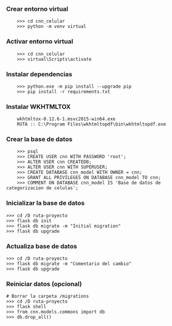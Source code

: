 
<h3>Crear entorno virtual</h3>

```
    >>> cd cnn_celular
    >>> python -m venv virtual
```

<h3>Activar entorno virtual</h3>

```
    >>> cd cnn_celular
    >>> virtual\Scripts\activate
```

<h3>Instalar dependencias</h3>

```
    >>> python.exe -m pip install --upgrade pip
    >>> pip install -r requirements.txt
```

<h3>Instalar WKHTMLTOX</h3>

```
    wkhtmltox-0.12.6-1.msvc2015-win64.exe
    RUTA :: C:\Program Files\wkhtmltopdf\bin\wkhtmltopdf.exe 
```

<h3>Crear la base de datos</h3>

```
    >>> psql
    >>> CREATE USER cnn WITH PASSWORD 'root';
    >>> ALTER USER cnn CREATEDB;
    >>> ALTER USER cnn WITH SUPERUSER;
    >>> CREATE DATABASE cnn_model WITH OWNER = cnn;
    >>> GRANT ALL PRIVILEGES ON DATABASE cnn_model TO cnn;
    >>> COMMENT ON DATABASE cnn_model IS 'Base de datos de categorizacion de celulas';
```

<h3>Inicializar la base de datos</h3>

```
>>> cd /D ruta-proyecto
>>> flask db init
>>> flask db migrate -m "Initial migration"
>>> flask db upgrade
```

<h3>Actualiza base de datos</h3>

```
>>> cd /D ruta-proyecto
>>> flask db migrate -m "Comentario del cambio"
>>> flask db upgrade
```

<h3>Reiniciar datos (opcional)</h3>

```
# Borrar la carpeta /migrations
>>> cd /D ruta-proyecto
>>> flask shell
>>> from cnn.models.commons import db
>>> db.drop_all()
```